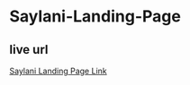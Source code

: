 # Saylani-Landing-Page
## live url
[Saylani Landing Page Link](https://asra-iqbal333.github.io/Saylani-Landing-Page/)
